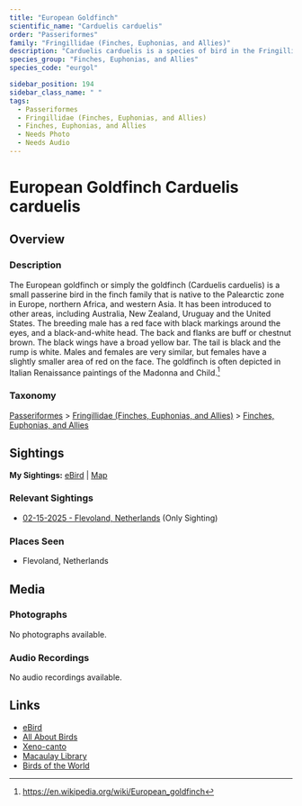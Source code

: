 ```yaml
---
title: "European Goldfinch"
scientific_name: "Carduelis carduelis"
order: "Passeriformes"
family: "Fringillidae (Finches, Euphonias, and Allies)"
description: "Carduelis carduelis is a species of bird in the Fringillidae (Finches, Euphonias, and Allies) family. It has been observed 1 times."
species_group: "Finches, Euphonias, and Allies"
species_code: "eurgol"

sidebar_position: 194
sidebar_class_name: " "
tags: 
  - Passeriformes
  - Fringillidae (Finches, Euphonias, and Allies)
  - Finches, Euphonias, and Allies
  - Needs Photo
  - Needs Audio
---
```


# European Goldfinch <span className='sci_name'>Carduelis carduelis</span>

## Overview

### Description
The European goldfinch or simply the goldfinch (Carduelis carduelis) is a small passerine bird in the finch family that is native to the Palearctic zone in Europe, northern Africa, and western Asia. It has been introduced to other areas, including Australia, New Zealand, Uruguay and the United States.
The breeding male has a red face with black markings around the eyes, and a black-and-white head. The back and flanks are buff or chestnut brown. The black wings have a broad yellow bar. The tail is black and the rump is white. Males and females are very similar, but females have a slightly smaller area of red on the face.
The goldfinch is often depicted in Italian Renaissance paintings of the Madonna and Child.[^1]

[^1]: https://en.wikipedia.org/wiki/European_goldfinch

### Taxonomy
[Passeriformes](/tags/passeriformes) > [Fringillidae (Finches, Euphonias, and Allies)](/tags/fringillidae-finches-euphonias-and-allies) > [Finches, Euphonias, and Allies](/tags/finches-euphonias-and-allies)


## Sightings

**My Sightings:** [eBird](https://ebird.org/lifelist?r=world&time=life&spp=eurgol) | [Map](/map?species_code=eurgol)

### Relevant Sightings

* [02-15-2025 - Flevoland, Netherlands](https://ebird.org/checklist/S213434174) (Only Sighting)

### Places Seen

* Flevoland, Netherlands



## Media
### Photographs
No photographs available.

### Audio Recordings
No audio recordings available.

## Links
* [eBird](https://ebird.org/species/eurgol) 
* [All About Birds](https://www.allaboutbirds.org/guide/eurgol) 
* [Xeno-canto](https://www.xeno-canto.org/species/carduelis-carduelis) 
* [Macaulay Library](https://search.macaulaylibrary.org/catalog?taxonCode=eurgol&sort=rating_rank_desc)
* [Birds of the World](https://birdsoftheworld.org/bow/species/eurgol)
